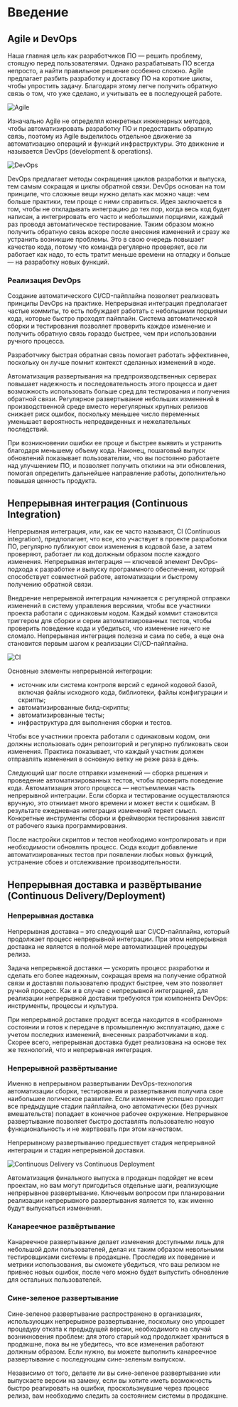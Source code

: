 # Введение

## Agile и DevOps

Наша главная цель как разработчиков ПО — решить проблему, стоящую перед пользователями. Однако разрабатывать ПО всегда непросто, а найти правильное решение особенно сложно. Agile предлагает разбить разработку и доставку ПО на короткие циклы, чтобы упростить задачу. Благодаря этому легче получить обратную связь о том, что уже сделано, и учитывать ее в последующей работе.

![Agile](./img/agile.png "Agile")

Изначально Agile не определял конкретных инженерных методов, чтобы автоматизировать разработку ПО и предоставить обратную связь, поэтому из Agile выделилось отдельное движение за автоматизацию операций и функций инфраструктуры. Это движение и называется DevOps (development & operations).

![DevOps](./img/devops.png "DevOps")

DevOps предлагает методы сокращения циклов разработки и выпуска, тем самым сокращая и циклы обратной связи. DevOps основан на том принципе, что сложные вещи нужно делать как можно чаще: чем больше практики, тем проще с ними справиться. Идея заключается в том, чтобы не откладывать интеграцию до тех пор, когда весь код будет написан, а интегрировать его часто и небольшими порциями, каждый раз проводя автоматическое тестирование. Таким образом можно получить обратную связь вскоре после внесения изменений и сразу же устранить возникшие проблемы. Это в свою очередь повышает качество кода, потому что команда регулярно проверяет, все ли работает как надо, то есть тратит меньше времени на отладку и больше — на разработку новых функций.

### Реализация DevOps

Создание автоматического CI/CD-пайплайна позволяет реализовать принципы DevOps на практике. Непрерывная интеграция предполагает частые коммиты, то есть побуждает работать с небольшими порциями кода, которые быстро проходят пайплайн. Система автоматической сборки и тестирования позволяет проверить каждое изменение и получить обратную связь гораздо быстрее, чем при использовании ручного процесса.

Разработчику быстрая обратная связь помогает работать эффективнее, поскольку он лучше помнит контекст сделанных изменений в коде.

Автоматизация развертывания на предпроизводственных серверах повышает надежность и последовательность этого процесса и дает возможность использовать больше сред для тестирования и получения обратной связи. Регулярное развертывание небольших изменений в производственной среде вместо нерегулярных крупных релизов снижает риск ошибок, поскольку меньшее число переменных уменьшает вероятность непредвиденных и нежелательных последствий.

При возникновении ошибки ее проще и быстрее выявить и устранить благодаря меньшему объему кода. Наконец, пошаговый выпуск обновлений показывает пользователям, что вы постоянно работаете над улучшением ПО, и позволяет получить отклики на эти обновления, помогая определить дальнейшее направление работы, дополнительно повышая ценность продукта.

## Непрерывная интеграция (Continuous Integration)

Непрерывная интеграция, или, как ее часто называют, CI (Continuous integration), предполагает, что все, кто участвует в проекте разработки ПО, регулярно публикуют свои изменения в кодовой базе, а затем проверяют, работает ли код должным образом после каждого изменения. Непрерывная интеграция — ключевой элемент DevOps-подхода к разработке и выпуску программного обеспечения, который способствует совместной работе, автоматизации и быстрому получению обратной связи.

Внедрение непрерывной интеграции начинается с регулярной отправки изменений в систему управления версиями, чтобы все участники проекта работали с одинаковым кодом. Каждый коммит становится триггером для сборки и серии автоматизированных тестов, чтобы проверить поведение кода и убедиться, что изменение ничего не сломало. Непрерывная интеграция полезна и сама по себе, а еще она становится первым шагом к реализации CI/CD-пайплайна.

![CI](./img/ci.png "CI")

Основные элементы непрерывной интеграции:

* источник или система контроля версий с единой кодовой базой, включая файлы исходного кода, библиотеки, файлы конфигурации и скрипты;
* автоматизированные билд-скрипты;
* автоматизированные тесты;
* инфраструктура для выполнения сборки и тестов.

Чтобы все участники проекта работали с одинаковым кодом, они должны использовать один репозиторий и регулярно публиковать свои изменения. Практика показывает, что каждый участник должен отправлять изменения в основную ветку не реже раза в день.

Следующий шаг после отправки изменений — сборка решения и проведение автоматизированных тестов, чтобы проверить поведение кода. Автоматизация этого процесса — неотъемлемая часть непрерывной интеграции. Если сборка и тестирование осуществляются вручную, это отнимает много времени и может вести к ошибкам. В результате ежедневная интеграция изменений теряет смысл. Конкретные инструменты сборки и фреймворки тестирования зависят от рабочего языка программирования.

После настройки скриптов и тестов необходимо контролировать и при необходимости обновлять процесс. Сюда входит добавление автоматизированных тестов при появлении любых новых функций, устранение сбоев и отслеживание производительности.

## Непрерывная доставка и развёртывание (Continuous Delivery/Deployment)

### Непрерывная доставка

Непрерывная доставка – это следующий шаг CI/CD-пайплайна, который продолжает процесс непрерывной интеграции. При этом непрерывная доставка не является в полной мере автоматизацией процедуры релиза.

Задача непрерывной доставки — ускорить процесс разработки и сделать его более надежным, сокращая время на получение обратной связи и доставляя пользователю продукт быстрее, чем это позволяет ручной процесс. Как и в случае с непрерывной интеграцией, для реализации непрерывной доставки требуются три компонента DevOps: инструменты, процессы и культура.

При непрерывной доставке продукт всегда находится в «собранном» состоянии и готов к передаче в промышленную эксплуатацию, даже с учетом последних изменений, внесенных разработчиками в код. Скорее всего, непрерывная доставка будет реализована на основе тех же технологий, что и непрерывная интеграция.

### Непрерывной развёртывание

Именно в непрерывном развертывании DevOps-технология автоматизации сборки, тестирования и развертывания получила свое наибольшее логическое развитие. Если изменение успешно проходит все предыдущие стадии пайплайна, оно автоматически (без ручных вмешательств) попадает в конечное рабочее окружение. Непрерывное развертывание позволяет быстро доставлять пользователю новую функциональность и не жертвовать при этом качеством.

Непрерывному развертыванию предшествует стадия непрерывной интеграции и стадия непрерывной доставки.

![Continuous Delivery vs Continuous Deployment](./img/cdvscd.png "Continuous Delivery vs Continuous Deployment")

Автоматизация финального выпуска в продакшн подойдет не всем проектам, но вам могут пригодиться отдельные шаги, реализующие непрерывное развертывание. Ключевым вопросом при планировании реализации непрерывного развертывания является то, как именно будут выпускаться изменения.

### Канареечное развёртывание

Канареечное развертывание делает изменения доступными лишь для небольшой доли пользователей, делая их таким образом невольными тестировщиками системы в продакшне. Проследив их поведение и метрики использования, вы сможете убедиться, что ваш релизом не привнес новых ошибок, после чего можно будет выпустить обновление для остальных пользователей.

### Сине-зеленое развертывание

Сине-зеленое развертывание распространено в организациях, использующих непрерывное развертывание, поскольку оно упрощает процедуру отката к предыдущей версии, необходимого на случай возникновения проблем: для этого старый код продолжает храниться в продакшне, пока вы не убедитесь, что все изменения работают должным образом. Если нужно, вы можете выполнить канареечное развертывание с последующим сине-зеленым выпуском.

Независимо от того, делаете ли вы сине-зеленое развертывание или выпускаете версии на замену, если вы хотите иметь возможность быстро реагировать на ошибки, проскользнувшие через процесс релиза, вам необходимо следить за состоянием системы в продакшне.
